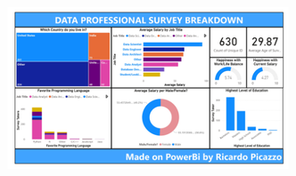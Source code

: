 ![Data Professional Survey Breakdown](https://github.com/DenkaSaegusa/Data-Professional-Survey-Breakdown/blob/main/Data%20Professional%20Survey%20Breakdown_page-0001.jpg)
